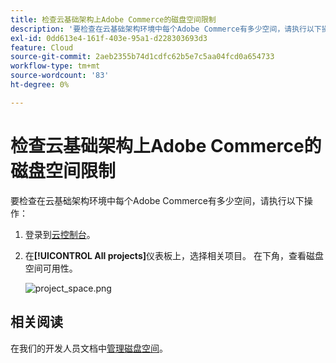 ```yaml
---
title: 检查云基础架构上Adobe Commerce的磁盘空间限制
description: '要检查在云基础架构环境中每个Adobe Commerce有多少空间，请执行以下操作：'
exl-id: 0dd613e4-161f-403e-95a1-d228303693d3
feature: Cloud
source-git-commit: 2aeb2355b74d1cdfc62b5e7c5aa04fcd0a654733
workflow-type: tm+mt
source-wordcount: '83'
ht-degree: 0%

---
```


# 检查云基础架构上Adobe Commerce的磁盘空间限制

要检查在云基础架构环境中每个Adobe Commerce有多少空间，请执行以下操作：

1. 登录到[云控制台](https://console.adobecommerce.com)。
1. 在&#x200B;**[!UICONTROL All projects]**&#x200B;仪表板上，选择相关项目。 在下角，查看磁盘空间可用性。

   ![project_space.png](/help/how-to/general/assets/project_space.png)

## 相关阅读

在我们的开发人员文档中[管理磁盘空间](https://experienceleague.adobe.com/zh-hans/docs/commerce-cloud-service/user-guide/develop/storage/manage-disk-space)。
